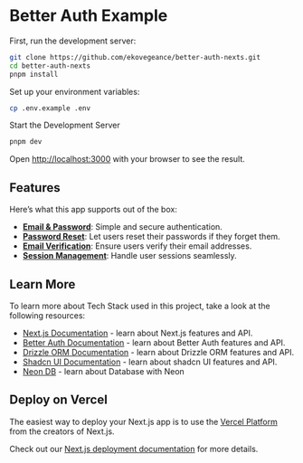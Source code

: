 

# Better Auth Example

First, run the development server:

```bash
git clone https://github.com/ekovegeance/better-auth-nexts.git
cd better-auth-nexts
pnpm install
```

Set up your environment variables:
```bash
cp .env.example .env
```

Start the Development Server
```bash
pnpm dev
```

Open [http://localhost:3000](http://localhost:3000) with your browser to see the result.

## Features

Here’s what this app supports out of the box:

- **[Email & Password](https://www.better-auth.com/docs/basic-usage#email-password)**: Simple and secure authentication.
- **[Password Reset](https://www.better-auth.com/docs/concepts/email#password-reset-email)**: Let users reset their passwords if they forget them.
- **[Email Verification](https://www.better-auth.com/docs/concepts/email#email-verification)**: Ensure users verify their email addresses.
- **[Session Management](https://www.better-auth.com/docs/concepts/session-management)**: Handle user sessions seamlessly.

## Learn More

To learn more about Tech Stack used in this project, take a look at the following resources:

- [Next.js Documentation](https://nextjs.org/docs) - learn about Next.js features and API.
- [Better Auth Documentation](https://better-auth.com/docs) - learn about Better Auth features and API.
- [Drizzle ORM Documentation](https://orm.drizzle.team/docs) - learn about Drizzle ORM features and API.
- [Shadcn UI Documentation](https://ui.shadcn.com/docs) - learn about shadcn UI features and API.
- [Neon DB](https://neon.com/) - learn about Database with Neon

## Deploy on Vercel

The easiest way to deploy your Next.js app is to use the [Vercel Platform](https://vercel.com/new?utm_medium=default-template&filter=next.js&utm_source=create-next-app&utm_campaign=create-next-app-readme) from the creators of Next.js.

Check out our [Next.js deployment documentation](https://nextjs.org/docs/app/building-your-application/deploying) for more details.
